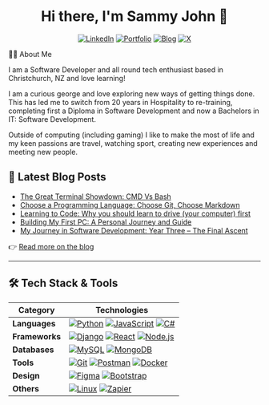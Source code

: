 <h1 align="center">Hi there, I'm Sammy John 👋</h1>

<div align="center">
  
  [![LinkedIn](https://img.shields.io/badge/LinkedIn-0A66C2?style=for-the-badge&logo=linkedin&logoColor=white)](https://www.linkedin.com/in/sammyjohnrawlinson/)
  [![Portfolio](https://img.shields.io/badge/Portfolio-%23ff00ff?style=for-the-badge&logo=briefcase&logoColor=white)](https://sammyjohnrawlinson.teknabu.com/portfolio/)
  [![Blog](https://img.shields.io/badge/Blog-%235ec7d3?style=for-the-badge&logoColor=white)](https://sammyjohnrawlinson.teknabu.com/blog)
  [![X](https://img.shields.io/badge/X-1DA1F2?style=for-the-badge&logo=x&logoColor=white)](https://twitter.com/@nabu_tech)
  
</div>



👨‍💻 About Me

I am a Software Developer and all round tech enthusiast based in Christchurch, NZ and love learning!

I am a curious george and love exploring new ways of getting things done. This has led me to switch from 20 years in Hospitality to re-training, completing first a Diploma in Software Development and now a Bachelors in IT: Software Development.

Outside of computing (including gaming) I like to make the most of life and my keen passions are travel, watching sport, creating new experiences and meeting new people.

## 📝 Latest Blog Posts

<!-- BLOG-POST-LIST:START -->
- [The Great Terminal Showdown: CMD Vs Bash](https://sammyjohnrawlinson.teknabu.com/blog/cmdVBash/)
- [Choose a Programming Language: Choose Git, Choose Markdown](https://sammyjohnrawlinson.teknabu.com/blog/Choose_Git/)
- [Learning to Code: Why you should learn to drive (your computer) first](https://sammyjohnrawlinson.teknabu.com/blog/LearnToDrive/)
- [Building My First PC: A Personal Journey and Guide](https://sammyjohnrawlinson.teknabu.com/blog/MyBuild/)
- [My Journey in Software Development: Year Three – The Final Ascent](https://sammyjohnrawlinson.teknabu.com/blog/Year-Three/)
<!-- BLOG-POST-LIST:END -->

👉 [Read more on the blog](https://sammyjohnrawlinson.teknabu.com/blog)

---

## 🛠️ Tech Stack & Tools

| **Category**    | **Technologies**                                                                                     |
|-----------------|------------------------------------------------------------------------------------------------------|
| **Languages**   | [![Python](https://img.shields.io/badge/Python-3776AB?style=for-the-badge&logo=python&logoColor=white)](https://www.python.org) [![JavaScript](https://img.shields.io/badge/JavaScript-F7DF1E?style=for-the-badge&logo=javascript&logoColor=black)](https://developer.mozilla.org/en-US/docs/Web/JavaScript) [![C#](https://img.shields.io/badge/C%23-239120?style=for-the-badge&logo=c-sharp&logoColor=white)](https://learn.microsoft.com/en-us/dotnet/csharp/) |
| **Frameworks**  | [![Django](https://img.shields.io/badge/Django-092E20?style=for-the-badge&logo=django&logoColor=white)](https://www.djangoproject.com/) [![React](https://img.shields.io/badge/React-20232A?style=for-the-badge&logo=react&logoColor=61DAFB)](https://reactjs.org/) [![Node.js](https://img.shields.io/badge/Node.js-339933?style=for-the-badge&logo=nodedotjs&logoColor=white)](https://nodejs.org/) |
| **Databases**   | [![MySQL](https://img.shields.io/badge/MySQL-4479A1?style=for-the-badge&logo=mysql&logoColor=white)](https://www.mysql.com/) [![MongoDB](https://img.shields.io/badge/MongoDB-47A248?style=for-the-badge&logo=mongodb&logoColor=white)](https://www.mongodb.com/) |
| **Tools**       | [![Git](https://img.shields.io/badge/Git-F05032?style=for-the-badge&logo=git&logoColor=white)](https://git-scm.com/) [![Postman](https://img.shields.io/badge/Postman-FF6C37?style=for-the-badge&logo=postman&logoColor=white)](https://postman.com) [![Docker](https://img.shields.io/badge/Docker-2496ED?style=for-the-badge&logo=docker&logoColor=white)](https://www.docker.com/) |
| **Design**      | [![Figma](https://img.shields.io/badge/Figma-F24E1E?style=for-the-badge&logo=figma&logoColor=white)](https://www.figma.com/) [![Bootstrap](https://img.shields.io/badge/Bootstrap-563D7C?style=for-the-badge&logo=bootstrap&logoColor=white)](https://getbootstrap.com/) |
| **Others**      | [![Linux](https://img.shields.io/badge/Linux-FCC624?style=for-the-badge&logo=linux&logoColor=black)](https://www.linux.org/) [![Zapier](https://img.shields.io/badge/Zapier-FF4A00?style=for-the-badge&logo=zapier&logoColor=white)](https://zapier.com) |


